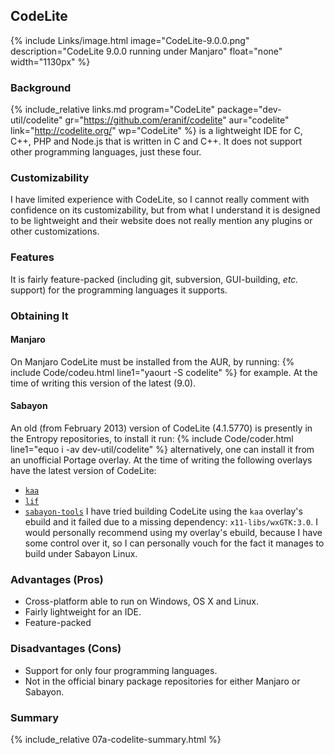 ## CodeLite
{% include Links/image.html image="CodeLite-9.0.0.png" description="CodeLite 9.0.0 running under Manjaro" float="none" width="1130px" %}

### Background
{% include_relative links.md program="CodeLite" package="dev-util/codelite" gr="https://github.com/eranif/codelite" aur="codelite" link="http://codelite.org/" wp="CodeLite" %} is a lightweight IDE for C, C++, PHP and Node.js that is written in C and C++. It does not support other programming languages, just these four.

### Customizability
I have limited experience with CodeLite, so I cannot really comment with confidence on its customizability, but from what I understand it is designed to be lightweight and their website does not really mention any plugins or other customizations.

### Features
It is fairly feature-packed (including git, subversion, GUI-building, *etc.* support) for the programming languages it supports.

### Obtaining It

#### Manjaro
On Manjaro CodeLite must be installed from the AUR, by running:
{% include Code/codeu.html line1="yaourt -S codelite" %}
for example. At the time of writing this version of the latest (9.0).

#### Sabayon
An old (from February 2013) version of CodeLite (4.1.5770) is presently in the Entropy repositories, to install it run:
{% include Code/coder.html line1="equo i -av dev-util/codelite" %}
alternatively, one can install it from an unofficial Portage overlay. At the time of writing the following overlays have the latest version of CodeLite:

* [`kaa`](http://gpo.zugaina.org/Overlays/kaa)
* [`lif`](https://github.com/killer2tester/gentoo-overlay-lif)
* [`sabayon-tools`](https://github.com/fusion809/sabayon-tools)
I have tried building CodeLite using the `kaa` overlay's ebuild and it failed due to a missing dependency:
`x11-libs/wxGTK:3.0`. I would personally recommend using my overlay's ebuild, because I have some control over it, so I can personally vouch for the fact it manages to build under Sabayon Linux.

### Advantages (Pros)
* Cross-platform able to run on Windows, OS X and Linux.
* Fairly lightweight for an IDE.
* Feature-packed

### Disadvantages (Cons)
* Support for only four programming languages.
* Not in the official binary package repositories for either Manjaro or Sabayon.

### Summary
{% include_relative 07a-codelite-summary.html %}
